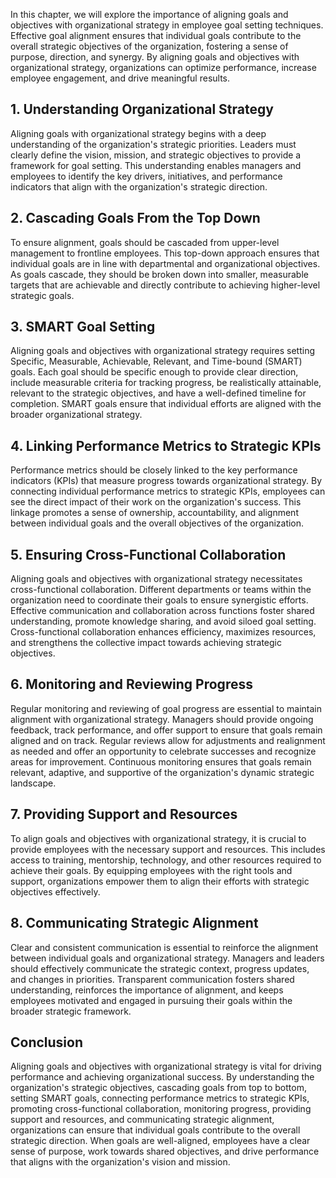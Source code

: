 
In this chapter, we will explore the importance of aligning goals and objectives with organizational strategy in employee goal setting techniques. Effective goal alignment ensures that individual goals contribute to the overall strategic objectives of the organization, fostering a sense of purpose, direction, and synergy. By aligning goals and objectives with organizational strategy, organizations can optimize performance, increase employee engagement, and drive meaningful results.

**1. Understanding Organizational Strategy**
--------------------------------------------

Aligning goals with organizational strategy begins with a deep understanding of the organization's strategic priorities. Leaders must clearly define the vision, mission, and strategic objectives to provide a framework for goal setting. This understanding enables managers and employees to identify the key drivers, initiatives, and performance indicators that align with the organization's strategic direction.

**2. Cascading Goals From the Top Down**
----------------------------------------

To ensure alignment, goals should be cascaded from upper-level management to frontline employees. This top-down approach ensures that individual goals are in line with departmental and organizational objectives. As goals cascade, they should be broken down into smaller, measurable targets that are achievable and directly contribute to achieving higher-level strategic goals.

**3. SMART Goal Setting**
-------------------------

Aligning goals and objectives with organizational strategy requires setting Specific, Measurable, Achievable, Relevant, and Time-bound (SMART) goals. Each goal should be specific enough to provide clear direction, include measurable criteria for tracking progress, be realistically attainable, relevant to the strategic objectives, and have a well-defined timeline for completion. SMART goals ensure that individual efforts are aligned with the broader organizational strategy.

**4. Linking Performance Metrics to Strategic KPIs**
----------------------------------------------------

Performance metrics should be closely linked to the key performance indicators (KPIs) that measure progress towards organizational strategy. By connecting individual performance metrics to strategic KPIs, employees can see the direct impact of their work on the organization's success. This linkage promotes a sense of ownership, accountability, and alignment between individual goals and the overall objectives of the organization.

**5. Ensuring Cross-Functional Collaboration**
----------------------------------------------

Aligning goals and objectives with organizational strategy necessitates cross-functional collaboration. Different departments or teams within the organization need to coordinate their goals to ensure synergistic efforts. Effective communication and collaboration across functions foster shared understanding, promote knowledge sharing, and avoid siloed goal setting. Cross-functional collaboration enhances efficiency, maximizes resources, and strengthens the collective impact towards achieving strategic objectives.

**6. Monitoring and Reviewing Progress**
----------------------------------------

Regular monitoring and reviewing of goal progress are essential to maintain alignment with organizational strategy. Managers should provide ongoing feedback, track performance, and offer support to ensure that goals remain aligned and on track. Regular reviews allow for adjustments and realignment as needed and offer an opportunity to celebrate successes and recognize areas for improvement. Continuous monitoring ensures that goals remain relevant, adaptive, and supportive of the organization's dynamic strategic landscape.

**7. Providing Support and Resources**
--------------------------------------

To align goals and objectives with organizational strategy, it is crucial to provide employees with the necessary support and resources. This includes access to training, mentorship, technology, and other resources required to achieve their goals. By equipping employees with the right tools and support, organizations empower them to align their efforts with strategic objectives effectively.

**8. Communicating Strategic Alignment**
----------------------------------------

Clear and consistent communication is essential to reinforce the alignment between individual goals and organizational strategy. Managers and leaders should effectively communicate the strategic context, progress updates, and changes in priorities. Transparent communication fosters shared understanding, reinforces the importance of alignment, and keeps employees motivated and engaged in pursuing their goals within the broader strategic framework.

**Conclusion**
--------------

Aligning goals and objectives with organizational strategy is vital for driving performance and achieving organizational success. By understanding the organization's strategic objectives, cascading goals from top to bottom, setting SMART goals, connecting performance metrics to strategic KPIs, promoting cross-functional collaboration, monitoring progress, providing support and resources, and communicating strategic alignment, organizations can ensure that individual goals contribute to the overall strategic direction. When goals are well-aligned, employees have a clear sense of purpose, work towards shared objectives, and drive performance that aligns with the organization's vision and mission.
